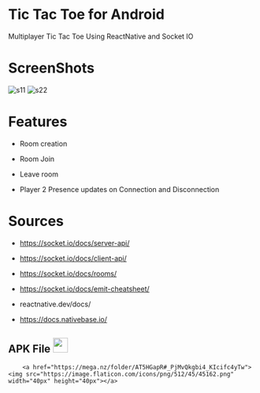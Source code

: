 
# Tic Tac Toe for Android
 Multiplayer Tic Tac Toe Using ReactNative and Socket IO

# ScreenShots
![s11](https://user-images.githubusercontent.com/66527924/97099611-faa36700-16b0-11eb-8f7b-63b5c5a76289.png)    ![s22](https://user-images.githubusercontent.com/66527924/97099612-fc6d2a80-16b0-11eb-9b60-bb704d30bfce.png)


# Features
- Room creation

- Room Join

- Leave room 

- Player 2 Presence updates on Connection and Disconnection

# Sources
- https://socket.io/docs/server-api/

- https://socket.io/docs/client-api/

- https://socket.io/docs/rooms/

- https://socket.io/docs/emit-cheatsheet/

- reactnative.dev/docs/

- https://docs.nativebase.io/

## APK File <img src="https://miro.medium.com/max/375/1*TedleCknFgFMFJgXTVjOFg.png" width="30px" height="30px">
        <a href="https://mega.nz/folder/AT5HGapR#_PjMvQkgbi4_KIcifc4yTw"><img src="https://image.flaticon.com/icons/png/512/45/45162.png" width="40px" height="40px"></a>
